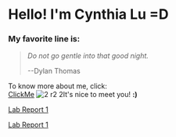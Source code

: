 # Hello! I'm Cynthia Lu **=D**

### My favorite line is:

> *Do not go gentle into that good night.*
> 
> --Dylan Thomas

To know more about me, click:\
[ClickMe](https://huimenglu.github.io/cse15l-lab-reports/banana.html)
![2 r2 2](https://user-images.githubusercontent.com/97484123/149269973-b08cef8e-22a5-4720-aa1f-2e07e26685d0.png)It's nice to meet you! **:)**

[Lab Report 1](lab-report-1-week-2.html)

[Lab Report 1](https://HuimengLu.github.io/cse15l-lab-reports/lab-report-1-week-2.html)